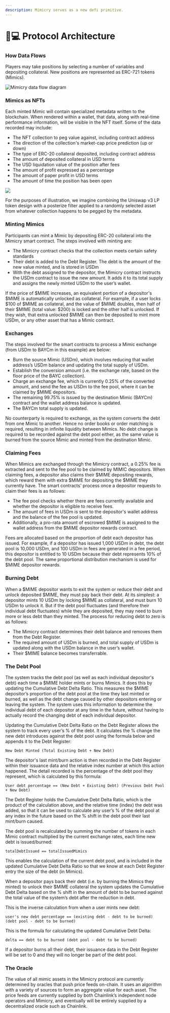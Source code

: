 ```yaml
---
description: Mimicry serves as a new defi primitive.
---
```


# 👨💻 Protocol Architecture

### How Data Flows

Players may take positions by selecting a number of variables and depositing collateral. New positions are represented as ERC-721 tokens (Mimics).&#x20;

![Mimicry data flow diagram](<.gitbook/assets/Mimicry Swim Lanes (1).png>)

### Mimics as NFTs

Each minted Mimic will contain specialized metadata written to the blockchain. When rendered within a wallet, that data, along with real-time performance information, will be visible in the NFT itself. Some of the data recorded may include:

* The NFT collection to peg value against, including contract address
* The direction of the collection's market-cap price prediction (up or down)
* The type of ERC-20 collateral deposited, including contract address
* The amount of deposited collateral in USD terms
* The USD liquidation value of the position after fees
* The amount of profit expressed as a percentage
* The amount of paper profit in USD terms
* The amount of time the position has been open

![](.gitbook/assets/BMAYCm.svg)

For the purposes of illustration, we imagine combining the Uniswap v3 LP token design with a posterize filter applied to a randomly selected asset from whatever collection happens to be pegged by the metadata.&#x20;

### **Minting Mimics**

Participants can mint a Mimic by depositing ERC-20 collateral into the Mimicry smart contract. The steps involved with minting are:

* The Mimicry contract checks that the collection meets certain safety standards
* Their debt is added to the Debt Register. The debt is the amount of the new value minted, and is stored in USDm
* With the debt assigned to the depositor, the Mimicry contract instructs the USDm contract to issue the new amount. It adds it to its total supply and assigns the newly minted USDm to the user’s wallet.

If the price of $MIME increases, an equivalent portion of a depositor's $MIME is automatically unlocked as collateral. For example, if a user locks $100 of $MIME as collateral, and the value of $MIME doubles, then half of their $MIME (total value: $200) is locked and the other half is unlocked. If they wish, that extra unlocked $MIME can then be deposited to mint more USDm, or any other asset that has a Mimic contract.

### **Exchanges**

The steps involved for the smart contracts to process a Mimic exchange (from USDm to BAYCm in this example) are below:

* Burn the source Mimic (USDm), which involves reducing that wallet address’s USDm balance and updating the total supply of USDm.
* Establish the conversion amount (i.e. the exchange rate, based on the floor price of the BAYC collection).
* Charge an exchange fee, which is currently 0.25% of the converted amount, and send the fee as USDm to the fee pool, where it can be claimed by $MIME depositors.
* The remaining 99.75% is issued by the destination Mimic (BAYCm) contract and the wallet address balance is updated.
* The BAYCm total supply is updated.

No counterparty is required to exchange, as the system converts the debt from one Mimic to another. Hence no order books or order matching is required, resulting in infinite liquidity between Mimics. No debt change is required to be recorded against the debt pool either, as the same value is burned from the source Mimic and minted from the destination Mimic.

### **Claiming Fees**

When Mimics are exchanged through the Mimicry contract, a 0.25% fee is extracted and sent to the fee pool to be claimed by MIMIC depositors. When claiming fees, a depositor also claims their $MIME depositing rewards, which reward them with extra $MIME for depositing the $MIME they currently have. The smart contracts' process once a depositor requests to claim their fees is as follows:

* The fee pool checks whether there are fees currently available and whether the depositor is eligible to receive fees.
* The amount of fees in USDm is sent to the depositor's wallet address and the balance of the fee pool is updated.
* Additionally, a pro-rata amount of escrowed $MIME is assigned to the wallet address from the $MIME depositor rewards contract.

Fees are allocated based on the proportion of debt each depositor has issued. For example, if a depositor has issued 1,000 USDm in debt, the debt pool is 10,000 USDm, and 100 USDm in fees are generated in a fee period, this depositor is entitled to 10 USDm because their debt represents 10% of the debt pool. The same proportional distribution mechanism is used for $MIME depositor rewards.

### **Burning Debt**

When a $MIME depositor wants to exit the system or reduce their debt and unlock deposited $MIME, they must pay back their debt. At its simplest: a depositor mints 10 USDm by locking $MIME as collateral, and must burn 10 USDm to unlock it. But if the debt pool fluctuates (and therefore their individual debt fluctuates) while they are deposited, they may need to burn more or less debt than they minted. The process for reducing debt to zero is as follows:

* The Mimicry contract determines their debt balance and removes them from the Debt Register.
* The required amount of USDm is burned, and total supply of USDm is updated along with the USDm balance in the user’s wallet.
* Their $MIME balance becomes transferrable.

### **The Debt Pool**

The system tracks the debt pool (as well as each individual depositor's debt) each time a $MIME holder mints or burns Mimics. It does this by updating the Cumulative Debt Delta Ratio. This measures the $MIME depositor’s proportion of the debt pool at the time they last minted or burned, as well as the debt change caused by other depositors entering or leaving the system. The system uses this information to determine the individual debt of each depositor at any time in the future, without having to actually record the changing debt of each individual depositor.

Updating the Cumulative Debt Delta Ratio on the Debt Register allows the system to track every user’s % of the debt. It calculates the % change the new debt introduces against the debt pool using the formula below and appends it to the Debt Register:

`New Debt Minted (Total Existing Debt + New Debt)`

The depositor's last mint/burn action is then recorded in the Debt Register within their issuance data and the relative index number at which this action happened. The detail recorded is the percentage of the debt pool they represent, which is calculated by this formula:

`User debt percentage == (New Debt + Existing Debt) (Previous Debt Pool + New Debt)`

The Debt Register holds the Cumulative Debt Delta Ratio, which is the product of the calculation above, and the relative time (index) the debt was added, so that it can be used to calculate any user’s % of the debt pool at any index in the future based on the % shift in the debt pool their last mint/burn caused.

The debt pool is recalculated by summing the number of tokens in each Mimic contract multiplied by the current exchange rates, each time new debt is issued/burned:

`totalDebtIssued == totalIssuedMimics`

This enables the calculation of the current debt pool, and is included in the updated Cumulative Debt Delta Ratio so that we know at each Debt Register entry the size of the debt (in Mimics).

When a depositor pays back their debt (i.e. by burning the Mimics they minted) to unlock their $MIME collateral the system updates the Cumulative Debt Delta based on the % shift in the amount of debt to be burned against the total value of the system’s debt after the reduction in debt.

This is the inverse calculation from when a user mints new debt:

`user's new debt percentage == (existing debt - debt to be burned) (debt pool - debt to be burned)`

This is the formula for calculating the updated Cumulative Debt Delta:

`delta == debt to be burned (debt pool - debt to be burned)`

If a depositor burns all their debt, their issuance data in the Debt Register will be set to 0 and they will no longer be part of the debt pool.

### **The Oracle**

The value of all mimic assets in the Mimicry protocol are currently determined by oracles that push price feeds on-chain. It uses an algorithm with a variety of sources to form an aggregate value for each asset. The price feeds are currently supplied by both Chainlink’s independent node operators and Mimicry, and eventually will be entirely supplied by a decentralized oracle such as Chainlink.
